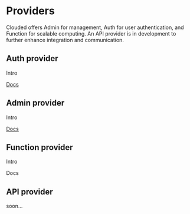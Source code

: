 # Providers

Clouded offers Admin for management, Auth for user authentication, and Function for scalable computing. An API
provider is in development to further enhance integration and communication.

## Auth provider

Intro

[Docs](https://younics.github.io/clouded/auth)

## Admin provider

Intro

[Docs]()

## Function provider

Intro

Docs

## API provider

<primary-label ref="wip"/>

soon...